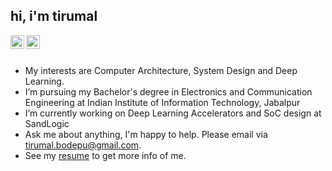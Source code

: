 ## hi, i'm tirumal

<a href="https://www.linkedin.com/in/tirumalnaidu/">
  <img align="left" alt="LinkdeIn" width="22px" src="https://cdn.jsdelivr.net/npm/simple-icons@v3/icons/linkedin.svg" />
</a>
<a href="https://twitter.com/tirumal_naidu">
  <img align="left" alt="Twitter" width="22px" src="https://cdn.jsdelivr.net/npm/simple-icons@v3/icons/twitter.svg" />
</a>

<br />
<br />

- My interests are Computer Architecture, System Design and Deep Learning.
- I’m pursuing my Bachelor's degree in Electronics and Communication Engineering at Indian Institute of Information Technology, Jabalpur
- I’m currently working on Deep Learning Accelerators and SoC design at SandLogic
- Ask me about anything, I'm happy to help. Please email via tirumal.bodepu@gmail.com.
- See my [resume](https://drive.google.com/file/d/1u3dQ4HlLCVIB147NbT3J2RaFofrM1Pit/view?usp=sharing) to get more info of me.

